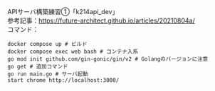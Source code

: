 APIサーバ構築練習①「k214api_dev」  
参考記事：https://future-architect.github.io/articles/20210804a/  
コマンド：  
```
docker compose up # ビルド
docker compose exec web bash # コンテナ入系
go mod init github.com/gin-gonic/gin/v2 # Golangのバージョンに注意
go get # 追加コマンド
go run main.go # サーバ起動
start chrome http://localhost:3000/
```
<!--
cd "C:\Users\tatsu_hira_s\Documents\My Repository\myportfolio_k\k_214api_dev\go"; docker compose up -d; docker compose exec web bash; start chrome http://localhost:3000/
go mod init github.com/gin-gonic/gin/v2 && go get && go run main.go
-->